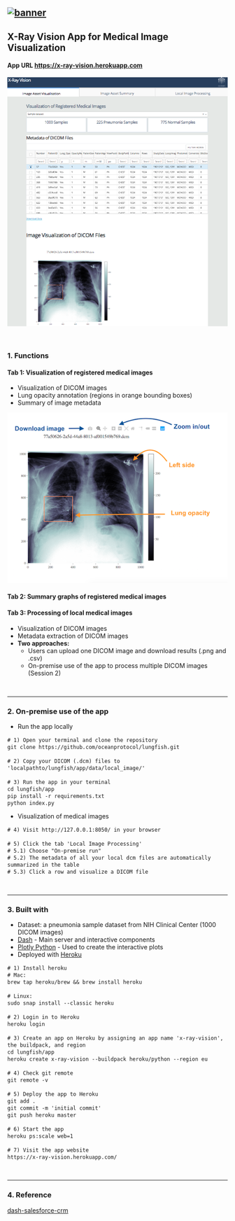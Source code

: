 [![banner](https://raw.githubusercontent.com/oceanprotocol/art/master/github/repo-banner%402x.png)](https://oceanprotocol.com)
------

## X-Ray Vision App for Medical Image Visualization

#### App URL https://x-ray-vision.herokuapp.com

![Screenshot](assets/Screen_Shot_clean.png)  

<br>

### 1. Functions
#### Tab 1: Visualization of registered medical images
  * Visualization of DICOM images
  * Lung opacity annotation (regions in orange bounding boxes)
  * Summary of image metadata  

![Screenshot](assets/image_faq_600.png)   

#### Tab 2: Summary graphs of registered medical images

#### Tab 3: Processing of local medical images
  * Visualization of DICOM images
  * Metadata extraction of DICOM images
  * **Two approaches:**
    * Users can upload one DICOM image and download results (.png and .csv)
    * On-premise use of the app to process multiple DICOM images (Session 2)

<br>

---
### 2. On-premise use of the app
  * Run the app locally

```
# 1) Open your terminal and clone the repository  
git clone https://github.com/oceanprotocol/lungfish.git

# 2) Copy your DICOM (.dcm) files to 'localpathto/lungfish/app/data/local_image/'

# 3) Run the app in your terminal
cd lungfish/app
pip install -r requirements.txt
python index.py
```

  * Visualization of medical images

```  
# 4) Visit http://127.0.0.1:8050/ in your browser

# 5) Click the tab 'Local Image Processing'
# 5.1) Choose "On-premise run"
# 5.2) The metadata of all your local dcm files are automatically summarized in the table
# 5.3) Click a row and visualize a DICOM file
```

<br>

---  

### 3. Built with  
  * Dataset: a pneumonia sample dataset from NIH Clinical Center (1000 DICOM images)  
  * [Dash](https://dash.plot.ly/) - Main server and interactive components  
  * [Plotly Python](https://plot.ly/python/) - Used to create the interactive plots    
  * Deployed with [Heroku](https://devcenter.heroku.com/articles/heroku-cli#download-and-install)  

```
# 1) Install heroku  
# Mac:
brew tap heroku/brew && brew install heroku

# Linux:
sudo snap install --classic heroku

# 2) Login in to Heroku
heroku login

# 3) Create an app on Heroku by assigning an app name 'x-ray-vision', the buildpack, and region
cd lungfish/app
heroku create x-ray-vision --buildpack heroku/python --region eu

# 4) Check git remote
git remote -v  

# 5) Deploy the app to Heroku
git add .
git commit -m 'initial commit'
git push heroku master

# 6) Start the app
heroku ps:scale web=1

# 7) Visit the app website
https://x-ray-vision.herokuapp.com/
```

<br>

---
### 4. Reference  
[dash-salesforce-crm](https://github.com/plotly/dash-salesforce-crm)
